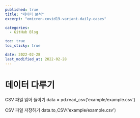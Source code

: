 ```yaml
---
published: true
title: "데이터 분석"
excerpt: "omicron-covid19-variant-daily-cases"

categories:
  - GitHub Blog

toc: true
toc_sticky: true

date: 2022-02-28
last_modified_at: 2022-02-28
---
```



# 데이터 다루기

CSV 파일 읽어 들이기
data = pd.read_csv('example/example.csv')

CSV 파일 저장하기
data.to_CSV('example/example.csv')
